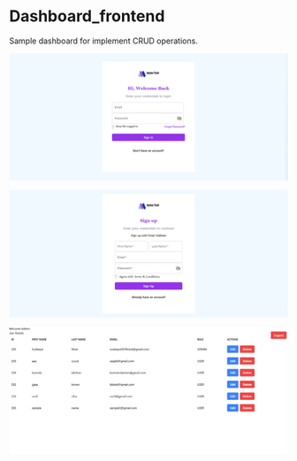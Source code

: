 # Dashboard_frontend
Sample dashboard for implement CRUD operations.

<p align=center>
   <img src="https://github.com/sudeepa99/Dashboard_frontend/blob/develop/my-react-app/src/assets/Screenshot%202024-10-22%20195659.png"
</p> 
<p align=center>
   <img src="https://github.com/sudeepa99/Dashboard_frontend/blob/develop/my-react-app/src/assets/Screenshot 2024-10-22 195730.png"
</p> 
<p align=center>
   <img src="https://github.com/sudeepa99/Dashboard_frontend/blob/develop/my-react-app/src/assets/Screenshot 2024-10-22 200403.png"
</p> 
